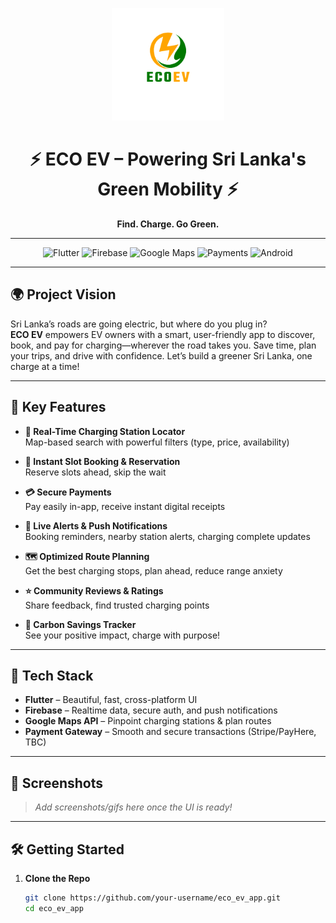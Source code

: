 <p align="center">
  <img src="https://github.com/Nirmana-KAS/Tempate-Photo/blob/main/AppLogo.png" alt="ECO EV Logo" width="180"/>
</p>

<h1 align="center">⚡ ECO EV – Powering Sri Lanka's Green Mobility ⚡</h1>
<p align="center">
  <b>Find. Charge. Go Green.</b>
</p>

---

<p align="center">
  <img src="https://img.shields.io/badge/Built%20with-Flutter-blue?logo=flutter" alt="Flutter"/>
  <img src="https://img.shields.io/badge/Database-Firebase-orange?logo=firebase" alt="Firebase"/>
  <img src="https://img.shields.io/badge/Maps-Google%20Maps-34A853?logo=googlemaps" alt="Google Maps"/>
  <img src="https://img.shields.io/badge/Payments-Integrated-FFD700?logo=googlepay" alt="Payments"/>
  <img src="https://img.shields.io/badge/Platform-Android-green?logo=android" alt="Android"/>
</p>

---

## 🌍 Project Vision

Sri Lanka’s roads are going electric, but where do you plug in?  
**ECO EV** empowers EV owners with a smart, user-friendly app to discover, book, and pay for charging—wherever the road takes you. Save time, plan your trips, and drive with confidence. Let’s build a greener Sri Lanka, one charge at a time!

---

## 🚗 Key Features

- **🔎 Real-Time Charging Station Locator**  
  Map-based search with powerful filters (type, price, availability)

- **📅 Instant Slot Booking & Reservation**  
  Reserve slots ahead, skip the wait

- **💳 Secure Payments**  
  Pay easily in-app, receive instant digital receipts

- **📲 Live Alerts & Push Notifications**  
  Booking reminders, nearby station alerts, charging complete updates

- **🗺️ Optimized Route Planning**  
  Get the best charging stops, plan ahead, reduce range anxiety

- **⭐ Community Reviews & Ratings**  
  Share feedback, find trusted charging points

- **🌱 Carbon Savings Tracker**  
  See your positive impact, charge with purpose!

---

## 🚀 Tech Stack

- **Flutter** – Beautiful, fast, cross-platform UI
- **Firebase** – Realtime data, secure auth, and push notifications
- **Google Maps API** – Pinpoint charging stations & plan routes
- **Payment Gateway** – Smooth and secure transactions (Stripe/PayHere, TBC)

---

## 📸 Screenshots

> _Add screenshots/gifs here once the UI is ready!_

---

## 🛠️ Getting Started

1. **Clone the Repo**
   ```bash
   git clone https://github.com/your-username/eco_ev_app.git
   cd eco_ev_app
